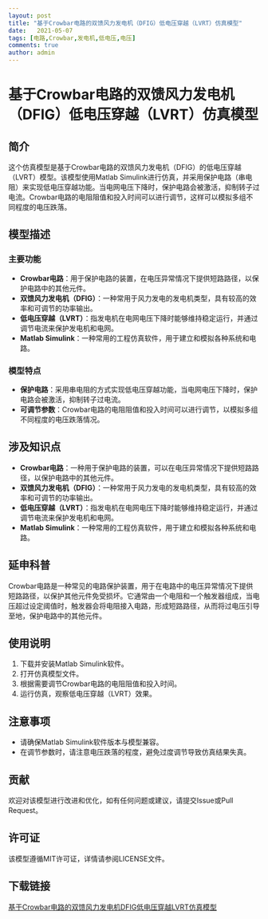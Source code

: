 ```yaml
---
layout: post
title: "基于Crowbar电路的双馈风力发电机（DFIG）低电压穿越（LVRT）仿真模型"
date:   2021-05-07
tags: [电路,Crowbar,发电机,低电压,电压]
comments: true
author: admin
---
```

# 基于Crowbar电路的双馈风力发电机（DFIG）低电压穿越（LVRT）仿真模型

## 简介

这个仿真模型是基于Crowbar电路的双馈风力发电机（DFIG）的低电压穿越（LVRT）模型。该模型使用Matlab Simulink进行仿真，并采用保护电路（串电阻）来实现低电压穿越功能。当电网电压下降时，保护电路会被激活，抑制转子过电流。Crowbar电路的电阻阻值和投入时间可以进行调节，这样可以模拟多组不同程度的电压跌落。

## 模型描述

### 主要功能

- **Crowbar电路**：用于保护电路的装置，在电压异常情况下提供短路路径，以保护电路中的其他元件。
- **双馈风力发电机（DFIG）**：一种常用于风力发电的发电机类型，具有较高的效率和可调节的功率输出。
- **低电压穿越（LVRT）**：指发电机在电网电压下降时能够维持稳定运行，并通过调节电流来保护发电机和电网。
- **Matlab Simulink**：一种常用的工程仿真软件，用于建立和模拟各种系统和电路。

### 模型特点

- **保护电路**：采用串电阻的方式实现低电压穿越功能，当电网电压下降时，保护电路会被激活，抑制转子过电流。
- **可调节参数**：Crowbar电路的电阻阻值和投入时间可以进行调节，以模拟多组不同程度的电压跌落情况。

## 涉及知识点

- **Crowbar电路**：一种用于保护电路的装置，可以在电压异常情况下提供短路路径，以保护电路中的其他元件。
- **双馈风力发电机（DFIG）**：一种常用于风力发电的发电机类型，具有较高的效率和可调节的功率输出。
- **低电压穿越（LVRT）**：指发电机在电网电压下降时能够维持稳定运行，并通过调节电流来保护发电机和电网。
- **Matlab Simulink**：一种常用的工程仿真软件，用于建立和模拟各种系统和电路。

## 延申科普

Crowbar电路是一种常见的电路保护装置，用于在电路中的电压异常情况下提供短路路径，以保护其他元件免受损坏。它通常由一个电阻和一个触发器组成，当电压超过设定阈值时，触发器会将电阻接入电路，形成短路路径，从而将过电压引导至地，保护电路中的其他元件。

## 使用说明

1. 下载并安装Matlab Simulink软件。
2. 打开仿真模型文件。
3. 根据需要调节Crowbar电路的电阻阻值和投入时间。
4. 运行仿真，观察低电压穿越（LVRT）效果。

## 注意事项

- 请确保Matlab Simulink软件版本与模型兼容。
- 在调节参数时，请注意电压跌落的程度，避免过度调节导致仿真结果失真。

## 贡献

欢迎对该模型进行改进和优化，如有任何问题或建议，请提交Issue或Pull Request。

## 许可证

该模型遵循MIT许可证，详情请参阅LICENSE文件。

## 下载链接

[基于Crowbar电路的双馈风力发电机DFIG低电压穿越LVRT仿真模型](https://pan.quark.cn/s/ee878ef1883d)